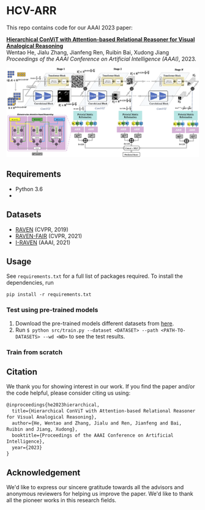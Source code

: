 # HCV-ARR
This repo contains code for our AAAI 2023 paper: 

[**Hierarchical ConViT with Attention-based Relational Reasoner for Visual Analogical Reasoning**]()  
Wentao He, Jialu Zhang, Jianfeng Ren, Ruibin Bai, Xudong Jiang  
*Proceedings of the AAAI Conference on Artificial Intelligence (AAAI)*, 2023. 

![architecture](figures/block-diagram.png)


## Requirements
* Python 3.6
* 

## Datasets
* [RAVEN](https://github.com/WellyZhang/RAVEN) (CVPR, 2019)
* [RAVEN-FAIR](https://github.com/yanivbenny/RAVEN_FAIR) (CVPR, 2021)
* [I-RAVEN](https://github.com/husheng12345/SRAN) (AAAI, 2021)

## Usage
See `requirements.txt` for a full list of packages required. To install the dependencies, run 
```
pip install -r requirements.txt
```

### Test using pre-trained models
1. Download the pre-trained models different datasets from [here](). 
2. Run `$ python src/train.py --dataset <DATASET> --path <PATH-TO-DATASETS> --wd <WD>` to see the test results. 

### Train from scratch


## Citation
We thank you for showing interest in our work. 
If you find the paper and/or the code helpful, please consider citing us using:

```
@inproceedings{he2023hierarchical,
  title={Hierarchical ConViT with Attention-based Relational Reasoner for Visual Analogical Reasoning},
  author={He, Wentao and Zhang, Jialu and Ren, Jianfeng and Bai, Ruibin and Jiang, Xudong},
  booktitle={Proceedings of the AAAI Conference on Artificial Intelligence},
  year={2023}
}
```

## Acknowledgement

We'd like to express our sincere gratitude towards all the advisors and anonymous reviewers for helping us improve the paper. We'd like to thank all the pioneer works in this research fields. 
